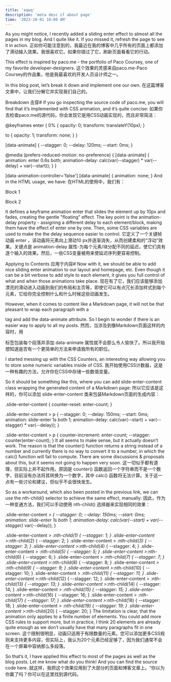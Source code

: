 ```yaml
---
title: 'aqwq'
description: 'meta desc if about page' 
time: '2023-10-01 10:00 AM'
---
```


As you might notice, I recently added a sliding enter effect to almost all the pages in my blog. And I quite like it. If you missed it, refresh the page to see it in action.
正如你可能注意到的，我最近在我的博客中几乎所有的页面上都添加了滑动输入效果。我很喜欢它。如果你错过了它，刷新页面看看它的行动。

This effect is inspired by paco.me - the portfolio of Paco Coursey, one of my favorite developer-designers.
这个效果的灵感来自paco.me-Paco Coursey的作品集，他是我最喜欢的开发人员设计师之一。

In this blog post, let’s break it down and implement one our own.
在这篇博客文章中，让我们分解它并实现我们自己的。

Breakdown  击穿#
If you go inspecting the source code of paco.me, you will find that it’s implemented with CSS animation, and it’s quite concise:
如果你去检查paco.me的源代码，你会发现它是用CSS动画实现的，而且非常简洁：

@keyframes enter {
  0% {
    opacity: 0;
    transform: translateY(10px);
  }

  to {
    opacity: 1;
    transform: none;
  }
}

[data-animate] {
  --stagger: 0;
  --delay: 120ms;
  --start: 0ms;
}

@media (prefers-reduced-motion: no-preference) {
  [data-animate] {
    animation: enter 0.6s both;
    animation-delay: calc(var(--stagger) * var(--delay) + var(--start));
  }
}

[data-animation-controller='false'] [data-animate] {
  animation: none;
}
And in the HTML usage, we have:
在HTML的使用中，我们有：

<p style="--stagger: 1" data-animate>Block 1</p>
<p style="--stagger: 2" data-animate>Block 2</p>
It defines a keyframe animation enter that slides the element up by 10px and fades, creating the gentle "floating" effect. The key point is the animation-delay property - assigning a different delay to each element/block, making them have the effect of enter one by one. Then, some CSS variables are used to make the the delay sequence easier to control.
它定义了一个关键帧动画 enter ，该动画将元素向上滑动10 px并逐渐消失，从而创建柔和的“浮动”效果。关键点是 animation-delay 属性-为每个元素/块分配不同的延迟，使它们具有逐个输入的效果。然后，一些CSS变量被用来使延迟序列更容易控制。

Applying to Contents  应用于内容#
Now with it, we should be able to add nice sliding enter animation to our layout and homepage, etc. Even though it can be a bit verbose to add style to each element, it gives you full control of what and when those animations take place.
现在有了它，我们应该能够添加漂亮的滑动进入动画到我们的布局和主页等，即使它可以有点冗长添加样式到每个元素，它给你完全控制什么和什么时候这些动画发生。

However, when it comes to content like a Markdown page, it will not be that pleasant to wrap each paragraph with a <p> tag and add the data-animate attribute. So I begin to wonder if there is an easier way to apply to all my posts.
然而，当涉及到像Markdown页面这样的内容时，用 <p> 标签包装每个段落并添加 data-animate 属性就不会那么令人愉快了。所以我开始想知道是否有一个更简单的方法来申请我所有的职位。

I started messing up with the CSS Counters, an interesting way allowing you to store some numeric variables inside of CSS.
我开始使用CSS计数器，这是一种有趣的方法，允许你在CSS中存储一些数值变量。

So it should be something like this, where you can add slide-enter-content class wrapping the generated content of a Markdown page:
所以它应该是这样的，你可以添加 slide-enter-content 类来包装Markdown页面的生成内容：

.slide-enter-content {
  counter-reset: enter-count;
}

.slide-enter-content > p {
  --stagger: 0;
  --delay: 150ms;
  --start: 0ms;
  animation: slide-enter 1s both 1;
  animation-delay: calc(var(--start) + var(--stagger) * var(--delay));
}

.slide-enter-content > p {
  counter-increment: enter-count;
  --stagger: counter(enter-count);
}
It all seems to make sense, but it actually doesn’t work. The reason is that the counter() function returns a string instead of a number and currently there is no way to convert it to a number, in which the calc() function will fail to compute. There are some discussions & proposals about this, but it seems not going to happen very soon.
这一切似乎都有道理，但实际上并不起作用。原因是 counter() 函数返回一个字符串而不是一个数字，目前没有办法将其转换为一个数字，其中 calc() 函数将无法计算。关于这一点有一些讨论和建议，但似乎不会很快发生。

So as a workaround, which also been posted in the previous link, we can use the nth-child() selector to achieve the same effect, manually:
因此，作为一种变通方法，我们可以手动使用 nth-child() 选择器来实现相同的效果：

.slide-enter-content > *{
  --stagger: 0;
  --delay: 150ms;
  --start: 0ms;
  animation: slide-enter 1s both 1;
  animation-delay: calc(var(--start) + var(--stagger)* var(--delay));
}

.slide-enter-content > *:nth-child(1) { --stagger: 1; }
.slide-enter-content >*:nth-child(2) { --stagger: 2; }
.slide-enter-content > *:nth-child(3) { --stagger: 3; }
.slide-enter-content >*:nth-child(4) { --stagger: 4; }
.slide-enter-content > *:nth-child(5) { --stagger: 5; }
.slide-enter-content >*:nth-child(6) { --stagger: 6; }
.slide-enter-content > *:nth-child(7) { --stagger: 7; }
.slide-enter-content >*:nth-child(8) { --stagger: 8; }
.slide-enter-content > *:nth-child(9) { --stagger: 9; }
.slide-enter-content >*:nth-child(10) { --stagger: 10; }
.slide-enter-content > *:nth-child(11) { --stagger: 11; }
.slide-enter-content >*:nth-child(12) { --stagger: 12; }
.slide-enter-content > *:nth-child(13) { --stagger: 13; }
.slide-enter-content >*:nth-child(14) { --stagger: 14; }
.slide-enter-content > *:nth-child(15) { --stagger: 15; }
.slide-enter-content >*:nth-child(16) { --stagger: 16; }
.slide-enter-content > *:nth-child(17) { --stagger: 17; }
.slide-enter-content >*:nth-child(18) { --stagger: 18; }
.slide-enter-content > *:nth-child(19) { --stagger: 19; }
.slide-enter-content >*:nth-child(20) { --stagger: 20; }
The limitation is clear, that the animation only applies to a finite number of elements. You could add more CSS rules to support more, but in practice, I think 20 elements are already quite enough as we don’t usually have that many paragraphs fit in one screen.
这个限制很明显，动画只适用于有限数量的元素。您可以添加更多CSS规则来支持更多内容，但实际上，我认为20个元素已经足够了，因为我们通常不会在一个屏幕中容纳那么多段落。

So that’s it, I have applied this effect to most of the pages as well as the blog posts. Let me know what do you think! And you can find the source code here.
就这样，我把这个效果应用到了大部分的页面和博客文章上。“你以为你赢了吗？你可以在这里找到源代码。
